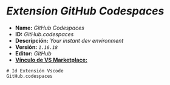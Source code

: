 <!-- Autor: Daniel Benjamin Perez Morales -->
<!-- GitHub: https://github.com/DanielBenjaminPerezMoralesDev13 -->
<!-- Gitlab: https://gitlab.com/DanielBenjaminPerezMoralesDev13 -->
<!-- Correo electrónico: danielperezdev@proton.me -->

# ***Extension GitHub Codespaces***

- **Name:** *GitHub Codespaces*
- **ID:** *GitHub.codespaces*
- **Descripción:** *Your instant dev environment*
- **Versión:** *`1.16.18`*
- **Editor:** *GitHub*
- **[Vínculo de VS Marketplace:](https://marketplace.visualstudio.com/items?itemName=GitHub.codespaces "https://marketplace.visualstudio.com/items?itemName=GitHub.codespaces")**

```plaintext
# Id Extensión Vscode
GitHub.codespaces
```
